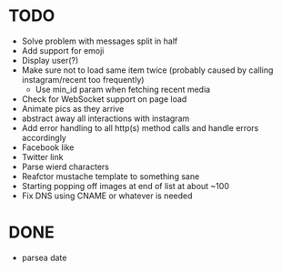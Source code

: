 # TODO

- Solve problem with messages split in half
- Add support for emoji
- Display user(?)
- Make sure not to load same item twice (probably caused by calling instagram/recent too frequently)
  - Use min_id param when fetching recent media
- Check for WebSocket support on page load
- Animate pics as they arrive
- abstract away all interactions with instagram
- Add error handling to all http(s) method calls and handle errors accordingly
- Facebook like
- Twitter link
- Parse wierd characters
- Reafctor mustache template to something sane
- Starting popping off images at end of list at about ~100
- Fix DNS using CNAME or whatever is needed

# DONE
- parsea date

